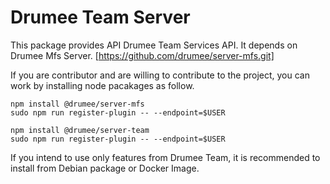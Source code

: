 # Drumee Team Server
This package provides API Drumee Team Services API. It depends on Drumee Mfs Server. [https://github.com/drumee/server-mfs.git]

If you are contributor and are willing to contribute to the project, you can work by installing node pacakages as follow.

```console
npm install @drumee/server-mfs
sudo npm run register-plugin -- --endpoint=$USER

npm install @drumee/server-team
sudo npm run register-plugin -- --endpoint=$USER
```

If you intend to use only features from Drumee Team, it is recommended to install from Debian package or Docker Image.